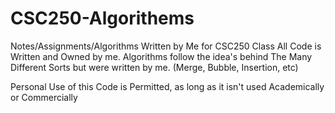 # CSC250-Algorithems
Notes/Assignments/Algorithms Written by Me for CSC250 Class
All Code is Written and Owned by me.
Algorithms follow the idea's behind The Many Different Sorts but were written by me. (Merge, Bubble, Insertion, etc)

Personal Use of this Code is Permitted, as long as it isn't used Academically or Commercially
